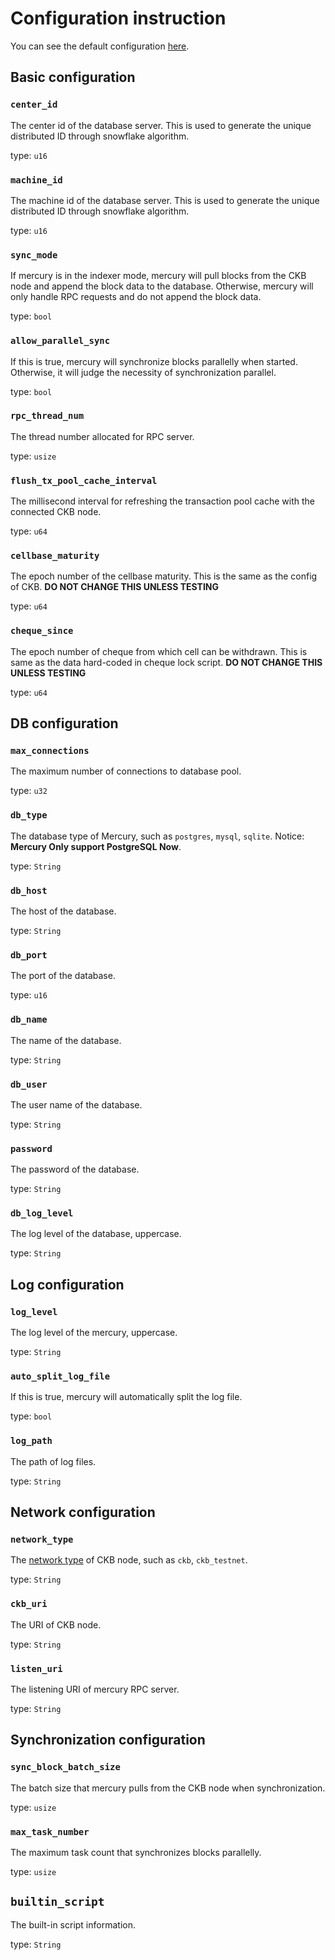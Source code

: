 # Configuration instruction

You can see the default configuration [here](../devtools/config/docker_compose_config.toml).

## Basic configuration

### `center_id`

The center id of the database server. This is used to generate the unique distributed ID through snowflake algorithm.

type: `u16`

### `machine_id`

The machine id of the database server. This is used to generate the unique distributed ID through snowflake algorithm.

type: `u16`

### `sync_mode`

If mercury is in the indexer mode, mercury will pull blocks from the CKB node and append the block data to the database. Otherwise, mercury will only handle RPC requests and do not append the block data.

type: `bool`

### `allow_parallel_sync`

If this is true, mercury will synchronize blocks parallelly when started. Otherwise, it will judge the necessity of synchronization parallel.

type: `bool`

### `rpc_thread_num`

The thread number allocated for RPC server.

type: `usize`

### `flush_tx_pool_cache_interval`

The millisecond interval for refreshing the transaction pool cache with the connected CKB node.

type: `u64`

### `cellbase_maturity`

The epoch number of the cellbase maturity. This is the same as the config of CKB. **DO NOT CHANGE THIS UNLESS TESTING**

type: `u64`

### `cheque_since`

The epoch number of cheque from which cell can be withdrawn. This is same as the data hard-coded in cheque lock script. **DO NOT CHANGE THIS UNLESS TESTING**

type: `u64`

## DB configuration

### `max_connections`

The maximum number of connections to database pool.

type: `u32`

### `db_type`

The database type of Mercury, such as `postgres`, `mysql`, `sqlite`. Notice: **Mercury Only support PostgreSQL Now**.

type: `String`

### `db_host`

The host of the database.

type: `String`

### `db_port`

The port of the database.

type: `u16`

### `db_name`

The name of the database.

type: `String`

### `db_user`

The user name of the database.

type: `String`

### `password`

The password of the database.

type: `String`

### `db_log_level`

The log level of the database, uppercase.

type: `String`

## Log configuration

### `log_level`

The log level of the mercury, uppercase.

type: `String`

### `auto_split_log_file`

If this is true, mercury will automatically split the log file.

type: `bool`

### `log_path`

The path of log files.

type: `String`

## Network configuration

### `network_type`

The [network type](../common/src/lib.rs) of CKB node, such as `ckb`, `ckb_testnet`.

type: `String`

### `ckb_uri`

The URI of CKB node.

type: `String`

### `listen_uri`

The listening URI of mercury RPC server.

type: `String`

## Synchronization configuration

### `sync_block_batch_size`

The batch size that mercury pulls from the CKB node when synchronization.

type: `usize`

### `max_task_number`

The maximum task count that synchronizes blocks parallelly.

type: `usize`

## `builtin_script`

The built-in script information.

type: `String`
